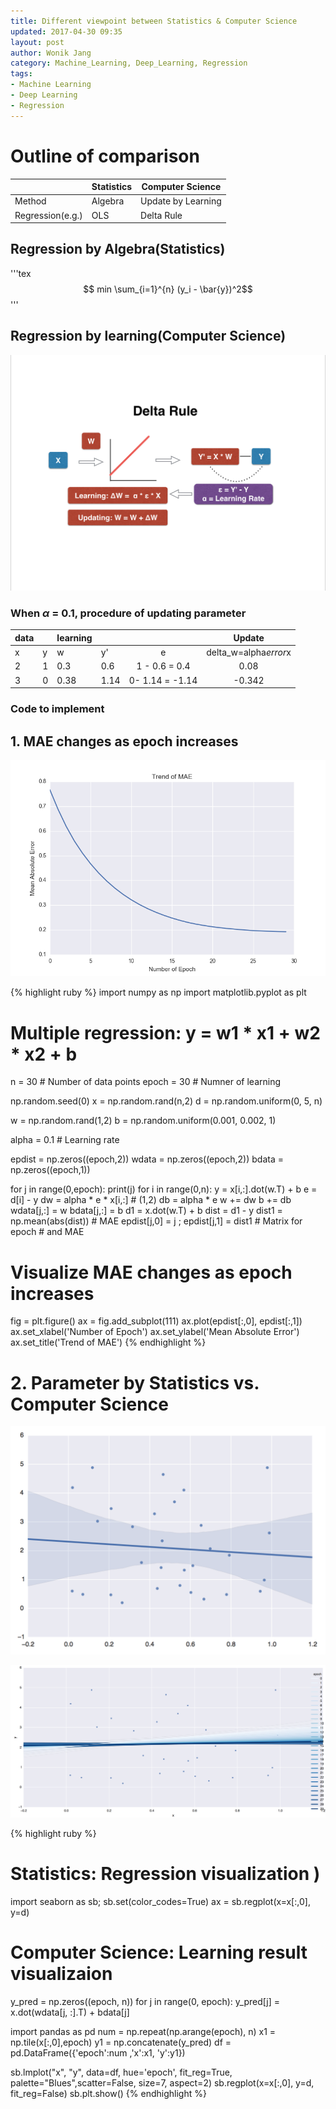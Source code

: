 ```yaml
---
title: Different viewpoint between Statistics & Computer Science 
updated: 2017-04-30 09:35
layout: post
author: Wonik Jang 
category: Machine_Learning, Deep_Learning, Regression
tags: 
- Machine Learning
- Deep Learning
- Regression
---
```


# Outline of comparison 

|                  | Statistics | Computer Science   |
|------------------|------------|--------------------|
| Method           | Algebra    | Update by Learning |
| Regression(e.g.) | OLS        | Delta Rule         |


## Regression by Algebra(Statistics)

'''tex
$$ min \sum_{i=1}^{n} (y_i - \bar{y})^2$$
'''

## Regression by learning(Computer Science)

![delta](/result_images/delta.png  "delta")

### When $\alpha$ = 0.1, procedure of updating parameter 

| data |   | learning |      |                 |        Update       |
|------|---|----------|------|:---------------:|:-------------------:|  
| x    | y | w        | y'   | e               |delta_w=alpha*error*x|
| 2    | 1 | 0.3      | 0.6  | 1 - 0.6 = 0.4   |0.08                 |
| 3    | 0 | 0.38     | 1.14 | 0- 1.14 = -1.14 |-0.342               |


### Code to implement 


## 1. MAE changes as epoch increases 

![mae](/result_images/mae.png  "mae")

{% highlight ruby %}
import numpy as np
import matplotlib.pyplot as plt

# Multiple regression: y = w1 * x1 + w2 * x2 + b

n = 30 # Number of data points
epoch = 30 # Numner of learning

np.random.seed(0)
x = np.random.rand(n,2)
d = np.random.uniform(0, 5, n)

w = np.random.rand(1,2)
b = np.random.uniform(0.001, 0.002, 1)

alpha = 0.1 # Learning rate

epdist = np.zeros((epoch,2))
wdata = np.zeros((epoch,2))
bdata = np.zeros((epoch,1))

for j in range(0,epoch):
        print(j)
        for i in range(0,n):
                y = x[i,:].dot(w.T) + b
                e = d[i] - y
                dw = alpha * e * x[i,:] # (1,2)
                db = alpha * e
                w += dw
                b += db
        wdata[j,:] = w
        bdata[j,:] = b
        d1 = x.dot(w.T) + b
        dist = d1 - y
        dist1 = np.mean(abs(dist)) # MAE
        epdist[j,0] = j ; epdist[j,1] = dist1 # Matrix for epoch # and MAE

# Visualize MAE changes as epoch increases
fig = plt.figure()
ax = fig.add_subplot(111)
ax.plot(epdist[:,0], epdist[:,1])
ax.set_xlabel('Number of Epoch')
ax.set_ylabel('Mean Absolute Error')
ax.set_title('Trend of MAE')
{% endhighlight %}

# 2. Parameter by Statistics vs. Computer Science

![regplot](/result_images/regplot.png  "regplot")

![learning_plot](/result_images/learning_plot.png  "learning_plot")



{% highlight ruby %}

# Statistics: Regression visualization )
import seaborn as sb; sb.set(color_codes=True)
ax = sb.regplot(x=x[:,0], y=d)


# Computer Science: Learning result visualizaion
y_pred = np.zeros((epoch, n))
for j in range(0, epoch):
    y_pred[j] = x.dot(wdata[j, :].T) + bdata[j]

import pandas as pd
num = np.repeat(np.arange(epoch), n)
x1 = np.tile(x[:,0],epoch)
y1 = np.concatenate(y_pred)
df = pd.DataFrame({'epoch':num ,'x':x1, 'y':y1})

sb.lmplot("x", "y", data=df, hue='epoch', fit_reg=True, palette="Blues",scatter=False, size=7, aspect=2)
sb.regplot(x=x[:,0], y=d, fit_reg=False)
sb.plt.show()
{% endhighlight %}
